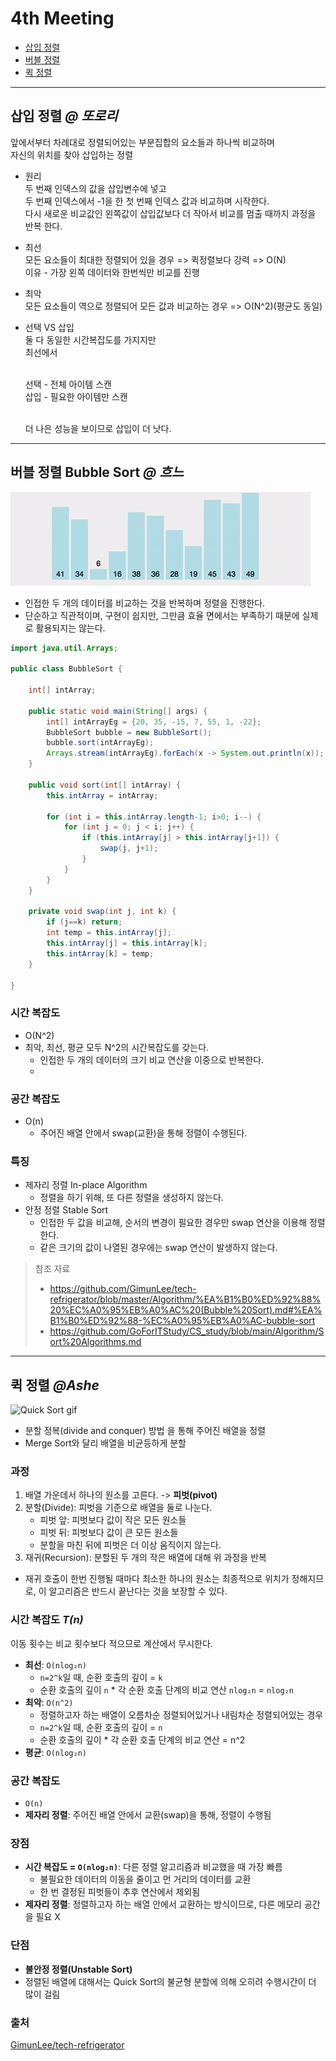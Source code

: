 # 4th Meeting
* [삽입 정렬](https://github.com/victoryAshe/WWWinterview/blob/main/CS_Interview/Sort/4thMeeting.md#%EC%82%BD%EC%9E%85-%EC%A0%95%EB%A0%AC----%EB%98%90%EB%A1%9C%EB%A6%AC)
* [버블 정렬](https://github.com/victoryAshe/WWWinterview/blob/main/CS_Interview/Sort/4thMeeting.md#%EB%B2%84%EB%B8%94-%EC%A0%95%EB%A0%AC----%ED%9D%90%EB%8A%90)
* [퀵 정렬](https://github.com/victoryAshe/WWWinterview/blob/main/CS_Interview/Sort/4thMeeting.md#%ED%80%B5-%EC%A0%95%EB%A0%AC--ashe)
---
## 삽입 정렬   *@ 또로리*
앞에서부터 차례대로 정렬되어있는 부분집합의 요소들과 하나씩 비교하며<br>
자신의 위치를 찾아 삽입하는 정렬

- 원리<br>
    두 번째 인덱스의 값을 삽입변수에 넣고<br>
    두 번째 인덱스에서 -1을 한 첫 번째 인덱스 값과 비교하며 시작한다.<br>
    다시 새로운 비교값인 왼쪽값이 삽입값보다 더 작아서 비교를 멈출 때까지 과정을 반복 한다.<br> 

- 최선<br>
    모든 요소들이 최대한 정렬되어 있을 경우 => 퀵정렬보다 강력 => O(N)<br>
    이유 - 가장 왼쪽 데이터와 한번씩만 비교를 진행<br> 
 
- 최악<br>
    모든 요소들이 역으로 정렬되어 모든 값과 비교하는 경우 => O(N^2)(평균도 동일)<br> 
    
- 선택 VS 삽입<br>
    둘 다 동일한 시간복잡도를 가지지만<br>
    최선에서<br>
    
    <br>
    선택 - 전체 아이템 스캔<br>
    삽입 - 필요한 아이템만 스캔<br>
    <br>
    
    더 나은 성능을 보이므로 삽입이 더 낫다.

---
## 버블 정렬 Bubble Sort  *@ 흐느*
![버블정렬](./images/bubble-sort.gif)
- 인접한 두 개의 데이터를 비교하는 것을 반복하며 정렬을 진행한다.
- 단순하고 직관적이며, 구현이 쉽지만, 그만큼 효율 면에서는 부족하기 때문에 실제로 활용되지는 않는다. 

```java
import java.util.Arrays;

public class BubbleSort {

    int[] intArray;

    public static void main(String[] args) {
        int[] intArrayEg = {20, 35, -15, 7, 55, 1, -22};
        BubbleSort bubble = new BubbleSort();
        bubble.sort(intArrayEg);
        Arrays.stream(intArrayEg).forEach(x -> System.out.println(x));
    }

    public void sort(int[] intArray) {
        this.intArray = intArray;

        for (int i = this.intArray.length-1; i>0; i--) {
            for (int j = 0; j < i; j++) {
                if (this.intArray[j] > this.intArray[j+1]) {
                    swap(j, j+1);
                }
            }
        }
    }

    private void swap(int j, int k) {
        if (j==k) return;
        int temp = this.intArray[j];
        this.intArray[j] = this.intArray[k];
        this.intArray[k] = temp;
    }

}
```

### 시간 복잡도
- O(N^2)
- 최악, 최선, 평균 모두 N^2의 시간복잡도를 갖는다.
  - 인접한 두 개의 데이터의 크기 비교 연산을 이중으로 반복한다.
  - 
### 공간 복잡도
- O(n)
  - 주어진 배열 안에서 swap(교환)을 통해 정렬이 수행된다.

### 특징
- 제자리 정렬 In-place Algorithm
  - 정렬을 하기 위해, 또 다른 정렬을 생성하지 않는다.
- 안정 정렬 Stable Sort
  - 인접한 두 값을 비교해, 순서의 변경이 필요한 경우만 swap 연산을 이용해 정렬한다.
  - 같은 크기의 값이 나열된 경우에는 swap 연산이 발생하지 않는다.

> 참조 자료
>  - https://github.com/GimunLee/tech-refrigerator/blob/master/Algorithm/%EA%B1%B0%ED%92%88%20%EC%A0%95%EB%A0%AC%20(Bubble%20Sort).md#%EA%B1%B0%ED%92%88-%EC%A0%95%EB%A0%AC-bubble-sort
> - https://github.com/GoForITStudy/CS_study/blob/main/Algorithm/Sort%20Algorithms.md

---
## 퀵 정렬  *@Ashe*
![Quick Sort gif](https://github.com/GimunLee/tech-refrigerator/raw/master/Algorithm/resources/quick-sort-001.gif)
- 분할 정복(divide and conquer) 방법 을 통해 주어진 배열을 정렬
- Merge Sort와 달리 배열을 비균등하게 분할

### 과정
1. 배열 가운데서 하나의 원소를 고른다. -> **피벗(pivot)**  
2. 분할(Divide): 피벗을 기준으로 배열을 둘로 나눈다. 
   - 피벗 앞: 피벗보다 값이 작은 모든 원소들
   - 피벗 뒤: 피벗보다 값이 큰 모든 원소들
   - 분할을 마친 뒤에 피벗은 더 이상 움직이지 않는다.
3. 재귀(Recursion): 분할된 두 개의 작은 배열에 대해 위 과정을 반복  
* 재귀 호출이 한번 진행될 때마다 최소한 하나의 원소는 최종적으로 위치가 정해지므로, 이 알고리즘은 반드시 끝난다는 것을 보장할 수 있다.

### 시간 복잡도 *T(n)*
이동 횟수는 비교 횟수보다 적으므로 계산에서 무시한다.
- **최선**: `O(nlog₂n)`
   - `n=2^k`일 때, 순환 호출의 깊이 = `k`
   - 순환 호출의 깊이 `n` * 각 순환 호출 단계의 비교 연산 `nlog₂n` = `nlog₂n`
- **최악**: `O(n^2)`  
   -  정렬하고자 하는 배열이 오름차순 정렬되어있거나 내림차순 정렬되어있는 경우
   -  `n=2^k`일 때, 순환 호출의 깊이 = `n`
   -  순환 호출의 깊이 * 각 순환 호출 단계의 비교 연산 = n^2  
- **평균**: `O(nlog₂n)`

### 공간 복잡도
- `O(n)`
- **제자리 정렬**: 주어진 배열 안에서 교환(swap)을 통해, 정렬이 수행됨

### 장점
- **시간 복잡도 = `O(nlog₂n)`**: 다른 정렬 알고리즘과 비교했을 때 가장 빠름
   - 불필요한 데이터의 이동을 줄이고 먼 거리의 데이터를 교환
   - 한 번 결정된 피벗들이 추후 연산에서 제외됨
- **제자리 정렬**: 정렬하고자 하는 배열 안에서 교환하는 방식이므로, 다른 메모리 공간을 필요 X

### 단점
- **불안정 정렬(Unstable Sort)**
- 정렬된 배열에 대해서는 Quick Sort의 불균형 분할에 의해 오히려 수행시간이 더 많이 걸림

### 출처
[GimunLee/tech-refrigerator](https://github.com/GimunLee/tech-refrigerator/blob/master/Algorithm/%ED%80%B5%20%EC%A0%95%EB%A0%AC%20(Quick%20Sort).md)
